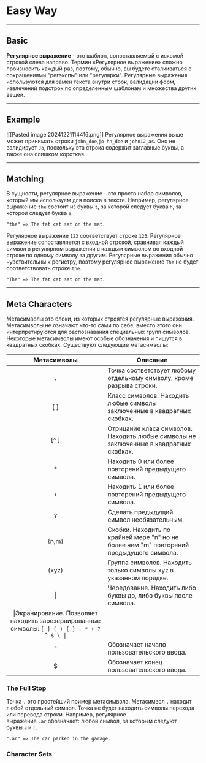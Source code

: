 # Easy Way
***
## Basic
**Регулярное выражение** - это шаблон, сопоставляемый с искомой строкой слева направо. Термин «Регулярное выражение» сложно произносить каждый раз, поэтому, обычно, вы будете сталкиваться с сокращениями "регэкспы" или "регулярки". Регулярные выражения используются для замен текста внутри строк, валидации форм, извлечений подстрок по определенным шаблонам и множества других вещей.
***
## Example
![[Pasted image 20241221114416.png]]
Регулярное выражения выше может принимать строки `john_doe`,`jo-hn_doe` и `john12_as`. Оно не валидирует `Jo`, поскольку эта строка содержит заглавные буквы, а также она слишком короткая.
***
## Matching
В сущности, регулярное выражение - это просто набор символов, который мы используем для поиска в тексте. Например, регулярное выражение `the` состоит из буквы `t`, за которой следует буква `h`, за которой следует буква `e`.
```regex
"the" => The fat cat sat on the mat.
```
Регулярное выражение `123` соответствует строке `123`. Регулярное выражение сопоставляется с входной строкой, сравнивая каждый символ в регулярном выражении с каждым символом во входной строке по одному символу за другим. Регулярные выражения обычно чувствительны к регистру, поэтому регулярное выражение `The` не будет соответствовать строке `the`.
```regex
"The" => The fat cat sat on the mat.
```
***
## Meta Characters
Метасимволы это блоки, из которых строятся регулярные выражения. Метасимволы не означают что-то сами по себе, вместо этого они интерпретируются для распознавания специальных групп символов. Некоторые метасимволы имеют особые обозначения и пишутся в квадратных скобках. Существуют следующие метасимволы:

|                                          Метасимволы                                          | Описание                                                                                 |
| :-------------------------------------------------------------------------------------------: | ---------------------------------------------------------------------------------------- |
|                                               .                                               | Точка соответствует любому отдельному символу, кроме разрыва строки.                     |
|                                              [ ]                                              | Класс символов. Находить любые символы заключенные в квадратных скобках.                 |
|                                             [^ ]                                              | Отрицание класа символов. Находить любые символы не заключенные в квадратных скобках.    |
|                                               *                                               | Находить 0 или более повторений предыдущего символа.                                     |
|                                               +                                               | Находить 1 или более повторений предыдущего символа.                                     |
|                                               ?                                               | Сделать предыдущий символ необязательным.                                                |
|                                             {n,m}                                             | Скобки. Находить по крайней мере "n" но не более чем "m" повторений предыдущего символа. |
|                                             (xyz)                                             | Группа символов. Находить только символы xyz в указанном порядке.                        |
|                                              \|                                               | Чередование. Находить либо буквы до, либо буквы после символа.                           |
| \|Экранирование. Позволяет находить зарезервированные символы: `[ ] ( ) { } . * + ? ^ $ \ \|` |                                                                                          |
|                                               ^                                               | Обозначает начало пользовательского ввода.                                               |
|                                               $                                               | Обозначает конец пользовательского ввода.                                                |
### The Full Stop
Точка `.` это простейший пример метасимвола. Метасимвол `.` находит любой отдельный символ. Точка не будет находить символы перехода или перевода строки. Например, регулярное выражение `.ar` обозначает: любой символ, за которым следуют буквы `a` и `r`.
```regex
".ar" => The car parked in the garage.
```
### Character Sets

